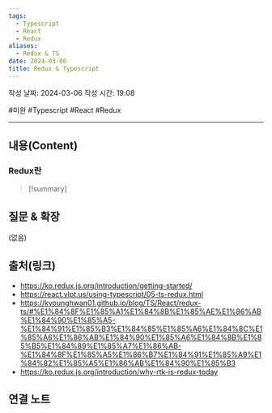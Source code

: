 ```yaml
---
tags:
  - Typescript
  - React
  - Redux
aliases:
  - Redux & TS
date: 2024-03-06
title: Redux & Typescript
---
```

작성 날짜: 2024-03-06
작성 시간: 19:08

#미완 #Typescript #React #Redux 

----
## 내용(Content)
### Redux란
>[!summary]
>

## 질문 & 확장

(없음)

## 출처(링크)
- https://ko.redux.js.org/introduction/getting-started/
- https://react.vlpt.us/using-typescript/05-ts-redux.html
- https://kyounghwan01.github.io/blog/TS/React/redux-ts/#%E1%84%8F%E1%85%A1%E1%84%8B%E1%85%AE%E1%86%AB%E1%84%90%E1%85%A5-%E1%84%91%E1%85%B3%E1%84%85%E1%85%A6%E1%84%8C%E1%85%A6%E1%86%AB%E1%84%90%E1%85%A6%E1%84%8B%E1%85%B5%E1%84%89%E1%85%A7%E1%86%AB-%E1%84%8F%E1%85%A5%E1%86%B7%E1%84%91%E1%85%A9%E1%84%82%E1%85%A5%E1%86%AB%E1%84%90%E1%85%B3
- https://ko.redux.js.org/introduction/why-rtk-is-redux-today

## 연결 노트










